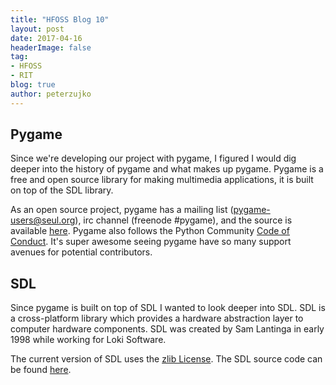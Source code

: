```yaml
---
title: "HFOSS Blog 10"
layout: post
date: 2017-04-16
headerImage: false
tag:
- HFOSS
- RIT
blog: true
author: peterzujko
---
```


## Pygame
Since we're developing our project with pygame, I figured I would dig deeper into the history of pygame and what makes up pygame.
Pygame is a free and open source library for making multimedia applications, it is built on top of the SDL library. 

As an open source project, pygame has a mailing list (pygame-users@seul.org), irc channel (freenode #pygame), and the source is available [here](https://github.com/pygame/pygame/). Pygame also follows the Python Community [Code of Conduct](https://www.python.org/psf/codeofconduct/). It's super awesome seeing pygame have so many support avenues for potential contributors. 
## SDL
Since pygame is built on top of SDL I wanted to look deeper into SDL. SDL is a cross-platform library which provides a hardware abstraction layer to computer hardware components. SDL was created by Sam Lantinga in early 1998 while working for Loki Software.

The current version of SDL uses the [zlib License](http://www.zlib.net/zlib_license.html). The SDL source code can be found [here](https://hg.libsdl.org/SDL).

